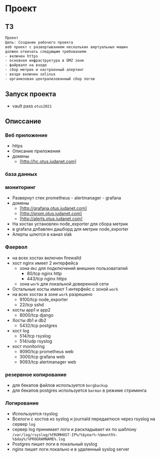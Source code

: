 # Проект

## ТЗ

```txt
Проект
Цель: Создание рабочего проекта
веб проект с развертыванием нескольких виртуальных машин
должен отвечать следующим требованиям
- включен https
- основная инфраструктура в DMZ зоне
- файрвалл на входе
- сбор метрик и настроенный алертинг
- везде включен selinux
- организован централизованный сбор логов
```

## Запуск проекта

* vault pass ```otus2021```

## Описсание

### Веб приложение

* https
* Описание приложения
* домены
  * [http://hc.otus.iudanet.com]

### база данных

### мониторинг

* Развернут стек prometheus - alertmanager - grafana
* домены
  * [http://grafana.otus.iudanet.com]
  * [http://prom.otus.iudanet.com]
  * [http://alerts.otus.iudanet.com]
* На хостах установлен  node_exporter  для сбора метрик
* в grafana длбавлен дашборд для метрик node_exporter
* Алерты шлются в канал slak

### Фаервол

* на всех хостах включен firewalld
* хост nginx имеет 2 интерфейса
  * зона `dmz` для подключений внешних пользоваталей
    * 80/tcp nginx http
    * 443/tcp nginx https
  * зона `work` для локальной доверенной сети
* Остальные хосты имеют 1 интерфейс с зоной `work`
* на всех хостах в зоне `work` разрешено
  * 9100/tcp node_exporter
  * 22/tcp sshd
* хосты app1 и app2
  * 8000/tcp django
* Хосты db1 и db2
  * 5432/tcp postgres
* хост log
  * 514/tcp rsyslog
  * 514/udp rsyslog
* хост monitoring
  * 9090/tcp prometheus web
  * 3000/tcp grafana web
  * 9093/tcp alertmanager web



### резервное копирование

* для бекапов файлов используется ```borgbackup```
* для бекапов postgres используется ```barman``` в режиме стриминга

### Логирование

* Используется rsyslog
* Вселоги с хостов из syslog и journald передаетюся через rsyslog на сервер ```log```
* сервер log принимает логи и раскладывает их по шаблону ```/var/log/rsyslog/%FROMHOST-IP%/%$year%-%$month%-%$day%/%PROGRAMNAME%.log```
* Postgres пишет логи в локальный syslog
* nginx пишет логи локально и в удаленный syslog server